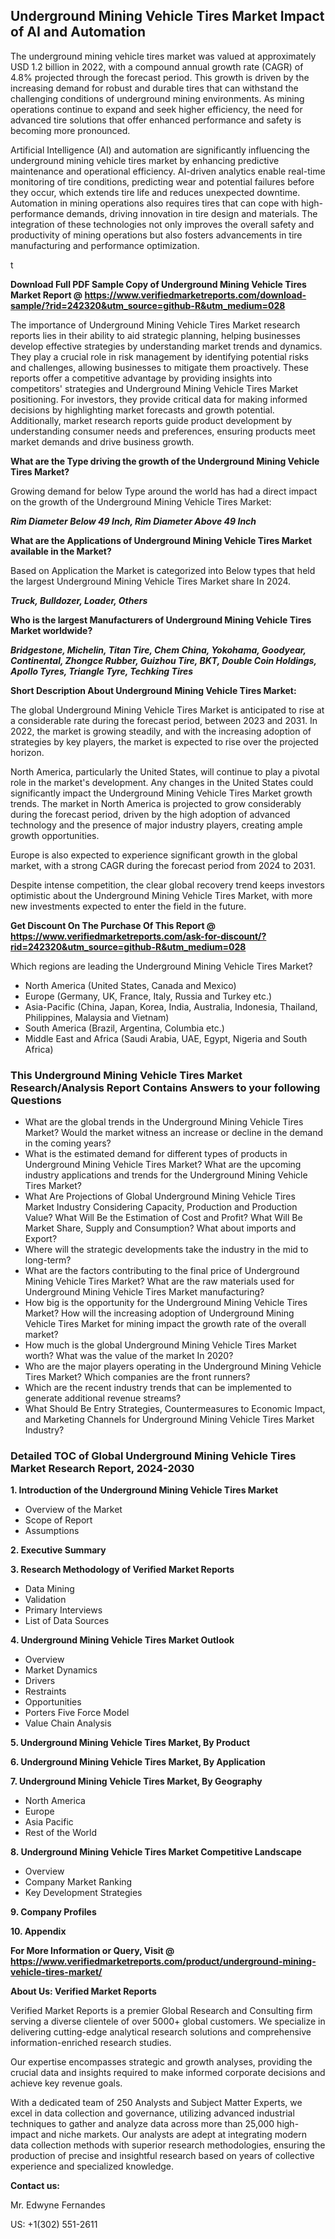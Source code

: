 <h2>Underground Mining Vehicle Tires Market Impact of AI and Automation</h2><p>The underground mining vehicle tires market was valued at approximately USD 1.2 billion in 2022, with a compound annual growth rate (CAGR) of 4.8% projected through the forecast period. This growth is driven by the increasing demand for robust and durable tires that can withstand the challenging conditions of underground mining environments. As mining operations continue to expand and seek higher efficiency, the need for advanced tire solutions that offer enhanced performance and safety is becoming more pronounced.</p><p>Artificial Intelligence (AI) and automation are significantly influencing the underground mining vehicle tires market by enhancing predictive maintenance and operational efficiency. AI-driven analytics enable real-time monitoring of tire conditions, predicting wear and potential failures before they occur, which extends tire life and reduces unexpected downtime. Automation in mining operations also requires tires that can cope with high-performance demands, driving innovation in tire design and materials. The integration of these technologies not only improves the overall safety and productivity of mining operations but also fosters advancements in tire manufacturing and performance optimization.</p>t</p><p id="" class=""><strong>Download Full PDF Sample Copy of Underground Mining Vehicle Tires Market Report @ <a href="https://www.verifiedmarketreports.com/download-sample/?rid=242320&utm_source=github-R&utm_medium=028" target="_blank">https://www.verifiedmarketreports.com/download-sample/?rid=242320&utm_source=github-R&utm_medium=028</a></strong></p><p>The importance of&nbsp;Underground Mining Vehicle Tires Market research reports lies in their ability to aid strategic planning, helping businesses develop effective strategies by understanding market trends and dynamics. They play a crucial role in risk management by identifying potential risks and challenges, allowing businesses to mitigate them proactively. These reports offer a competitive advantage by providing insights into competitors' strategies and Underground Mining Vehicle Tires Market positioning. For investors, they provide critical data for making informed decisions by highlighting market forecasts and growth potential. Additionally, market research reports guide product development by understanding consumer needs and preferences, ensuring products meet market demands and drive business growth.</p><p><strong>What are the&nbsp;Type driving the growth of the Underground Mining Vehicle Tires Market?</strong></p><p id="" class="">Growing demand for below Type around the world has had a direct impact on the growth of the Underground Mining Vehicle Tires Market:</p><em><strong>Rim Diameter Below 49 Inch, Rim Diameter Above 49 Inch</strong></em></p><strong>What are the&nbsp;Applications&nbsp;of Underground Mining Vehicle Tires Market available in the Market?</strong></p><p id="" class="">Based on Application the Market is categorized into Below types that held the largest Underground Mining Vehicle Tires Market share In 2024.</p><em><strong>Truck, Bulldozer, Loader, Others</strong></em></p><strong>Who is the largest Manufacturers of Underground Mining Vehicle Tires Market worldwide?</strong></p><p><em><strong>Bridgestone, Michelin, Titan Tire, Chem China, Yokohama, Goodyear, Continental, Zhongce Rubber, Guizhou Tire, BKT, Double Coin Holdings, Apollo Tyres, Triangle Tyre, Techking Tires</strong></em></p><p id="" class=""><strong>Short Description About Underground Mining Vehicle Tires Market:</strong></p><p>The global Underground Mining Vehicle Tires Market is anticipated to rise at a considerable rate during the forecast period, between 2023 and 2031. In 2022, the market is growing steadily, and with the increasing adoption of strategies by key players, the market is expected to rise over the projected horizon.</p><p>North America, particularly the United States, will continue to play a pivotal role in the market's development. Any changes in the United States could significantly impact the Underground Mining Vehicle Tires Market growth trends. The market in North America is projected to grow considerably during the forecast period, driven by the high adoption of advanced technology and the presence of major industry players, creating ample growth opportunities.</p><p>Europe is also expected to experience significant growth in the global market, with a strong CAGR during the forecast period from 2024 to 2031.</p><p>Despite intense competition, the clear global recovery trend keeps investors optimistic about the Underground Mining Vehicle Tires Market, with more new investments expected to enter the field in the future.</p><p id="" class=""><strong>Get Discount On The Purchase Of This Report @ <a href="https://www.verifiedmarketreports.com/ask-for-discount/?rid=242320&utm_source=github-R&utm_medium=028" target="_blank">https://www.verifiedmarketreports.com/ask-for-discount/?rid=242320&utm_source=github-R&utm_medium=028</a></strong></p>Which regions are leading the Underground Mining Vehicle Tires Market?</p><ul><li>North America (United States, Canada and Mexico)</li><li>Europe (Germany, UK, France, Italy, Russia and Turkey etc.)</li><li>Asia-Pacific (China, Japan, Korea, India, Australia, Indonesia, Thailand, Philippines, Malaysia and Vietnam)</li><li>South America (Brazil, Argentina, Columbia etc.)</li><li>Middle East and Africa (Saudi Arabia, UAE, Egypt, Nigeria and South Africa)</li></ul><h3 id="" class="">This Underground Mining Vehicle Tires Market Research/Analysis Report Contains Answers to your following Questions</h3><ul><li>What are the global trends in the Underground Mining Vehicle Tires Market? Would the market witness an increase or decline in the demand in the coming years?</li><li>What is the estimated demand for different types of products in Underground Mining Vehicle Tires Market? What are the upcoming industry applications and trends for the Underground Mining Vehicle Tires Market?</li><li>What Are Projections of Global Underground Mining Vehicle Tires Market Industry Considering Capacity, Production and Production Value? What Will Be the Estimation of Cost and Profit? What Will Be Market Share, Supply and Consumption? What about imports and Export?</li><li>Where will the strategic developments take the industry in the mid to long-term?</li><li>What are the factors contributing to the final price of Underground Mining Vehicle Tires Market? What are the raw materials used for Underground Mining Vehicle Tires Market manufacturing?</li><li>How big is the opportunity for the Underground Mining Vehicle Tires Market? How will the increasing adoption of Underground Mining Vehicle Tires Market for mining impact the growth rate of the overall market?</li><li>How much is the global Underground Mining Vehicle Tires Market worth? What was the value of the market In 2020?</li><li>Who are the major players operating in the Underground Mining Vehicle Tires Market? Which companies are the front runners?</li><li>Which are the recent industry trends that can be implemented to generate additional revenue streams?</li><li>What Should Be Entry Strategies, Countermeasures to Economic Impact, and Marketing Channels for Underground Mining Vehicle Tires Market Industry?</li></ul><h3 id="" class="">Detailed TOC of Global Underground Mining Vehicle Tires Market Research Report, 2024-2030</h3><p id="" class=""><strong>1. Introduction of the Underground Mining Vehicle Tires Market</strong></p><ul><li>Overview of the Market</li><li>Scope of Report</li><li>Assumptions</li></ul><p id="" class=""><strong>2. Executive Summary</strong></p><p id="" class=""><strong>3. Research Methodology of Verified Market Reports</strong></p><ul><li>Data Mining</li><li>Validation</li><li>Primary Interviews</li><li>List of Data Sources</li></ul><p id="" class=""><strong>4. Underground Mining Vehicle Tires Market Outlook</strong></p><ul><li>Overview</li><li>Market Dynamics</li><li>Drivers</li><li>Restraints</li><li>Opportunities</li><li>Porters Five Force Model</li><li>Value Chain Analysis</li></ul><p id="" class=""><strong>5. Underground Mining Vehicle Tires Market, By Product</strong></p><p id="" class=""><strong>6. Underground Mining Vehicle Tires Market, By Application</strong></p><p id="" class=""><strong>7. Underground Mining Vehicle Tires Market, By Geography</strong></p><ul><li>North America</li><li>Europe</li><li>Asia Pacific</li><li>Rest of the World</li></ul><p id="" class=""><strong>8. Underground Mining Vehicle Tires Market Competitive Landscape</strong></p><ul><li>Overview</li><li>Company Market Ranking</li><li>Key Development Strategies</li></ul><p id="" class=""><strong>9. Company Profiles</strong></p><p id="" class=""><strong>10. Appendix</strong></p><p id="" class=""><strong>For More Information or Query, Visit @ <a href="https://www.verifiedmarketreports.com/product/underground-mining-vehicle-tires-market/" target="_blank">https://www.verifiedmarketreports.com/product/underground-mining-vehicle-tires-market/</a></strong></p><p id="" class=""><strong>About Us: Verified Market Reports</strong></p><p id="" class="">Verified Market Reports is a premier Global Research and Consulting firm serving a diverse clientele of over 5000+ global customers. We specialize in delivering cutting-edge analytical research solutions and comprehensive information-enriched research studies.</p><p id="" class="">Our expertise encompasses strategic and growth analyses, providing the crucial data and insights required to make informed corporate decisions and achieve key revenue goals.</p><p id="" class="">With a dedicated team of 250 Analysts and Subject Matter Experts, we excel in data collection and governance, utilizing advanced industrial techniques to gather and analyze data across more than 25,000 high-impact and niche markets. Our analysts are adept at integrating modern data collection methods with superior research methodologies, ensuring the production of precise and insightful research based on years of collective experience and specialized knowledge.</p><p id="" class=""><strong>Contact us:</strong></p><p id="" class="">Mr. Edwyne Fernandes</p><p id="" class="">US: +1(302) 551-2611</p>